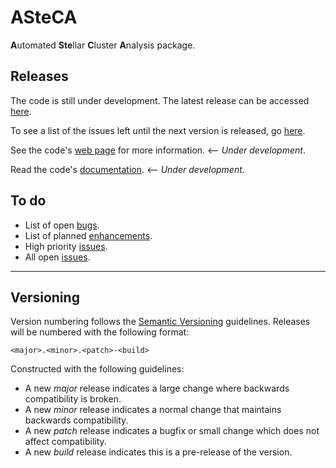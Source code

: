 # ASteCA

<b>A</b>utomated <b>Ste</b>llar <b>C</b>luster <b>A</b>nalysis package.

## Releases

The code is still under development. The latest release can be accessed [here][1].

To see a list of the issues left until the next version is released, go [here][2].

See the code's [web page][3] for more information. <-- *Under development*.

Read the code's [documentation][9]. <-- *Under development*.

## To do

* List of open [bugs][4].
* List of planned [enhancements][5].
* High priority [issues][6].
* All open [issues][7].

***

## Versioning

Version numbering follows the [Semantic Versioning][8] guidelines. Releases will be numbered
with the following format:

`<major>.<minor>.<patch>-<build>`

Constructed with the following guidelines:

* A new *major* release indicates a large change where backwards compatibility is broken.
* A new *minor* release indicates a normal change that maintains backwards compatibility.
* A new *patch* release indicates a bugfix or small change which does not affect compatibility.
* A new *build* release indicates this is a pre-release of the version.

[1]: https://github.com/Gabriel-p/asteca/releases/latest
[2]: https://github.com/Gabriel-p/asteca/milestones/v0.2.0
[3]: http://gabriel-p.github.io/asteca/
[4]: https://github.com/Gabriel-p/asteca/issues?q=is%3Aopen+is%3Aissue+label%3Abug
[5]: https://github.com/Gabriel-p/asteca/issues?q=is%3Aopen+is%3Aissue+label%3Aenhancement
[6]: https://github.com/Gabriel-p/asteca/issues?q=is%3Aopen+is%3Aissue+label%3Ap%3Ahigh
[7]: https://github.com/Gabriel-p/asteca/issues
[8]: http://semver.org/
[9]: http://asteca.rtfd.org/
